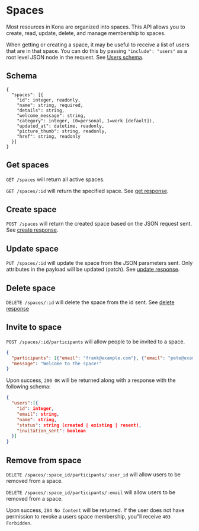 Spaces
========

Most resources in Kona are organized into spaces.  This API allows you to create, read, update, delete, and manage membership to spaces.

When getting or creating a space, it may be useful to receive a list of users that are in that space.  You can do this
by passing `"include": "users"` as a root level JSON node in the request. See [Users schema](users.md#schema).

Schema  <a name='schema'><a>
------------
```
{
  "spaces": [{
    "id": integer, readonly,
    "name": string, required,
    "details": string,
    "welcome_message": string,
    "category": integer, (0=personal, 1=work [default]),
    "updated_at": datetime, readonly,
    "picture_thumb": string, readonly,
    "href": string, readonly
  }]
}
```


Get spaces
------------
`GET /spaces` will return all active spaces.

`GET /spaces/:id` will return the specified space. See [get response](responses.md#get).


Create space
-----------
`POST /spaces` will return the created space based on the JSON request sent. See [create response](responses.md#create).


Update space
---------------
`PUT /spaces/:id` will update the space from the JSON parameters sent. Only attributes in the payload will be updated (patch). See [update response](responses.md#update).


Delete space
---------------
`DELETE /spaces/:id` will delete the space from the id sent. See [delete response](responses.md#delete)


Invite to space
---------------
`POST /spaces/:id/participants` will allow people to be invited to a space.

```json
{
  "participants": [{"email": "frank@example.com"}, {"email": "pete@example.com"}],
  "message": "Welcome to the space!"
}
```

Upon success, `200 OK` will be returned along with a response with the following schema:

```json
{
  "users":[{
    "id": integer,
    "email": string,
    "name": string,
    "status": string (created | existing | resent),
    "invitation_sent": boolean
  }]
}
```

Remove from space
---------------
`DELETE /spaces/:space_id/participants/:user_id` will allow users to be removed from a space.

`DELETE /spaces/:space_id/participants/:email` will allow users to be removed from a space.

Upon success, `204 No Content` will be returned.  If the user does not have permission to revoke a users space membership, you"ll receive `403 Forbidden`.
